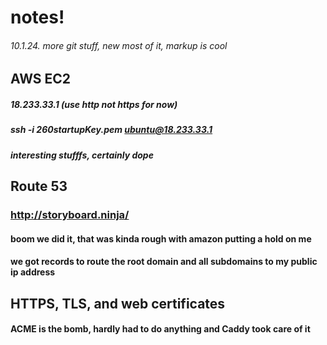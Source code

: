 # notes!
###### 10.1.24. more git stuff, new most of it, markup is cool

## AWS EC2
##### 18.233.33.1 (use http not https for now)
##### ssh -i 260startupKey.pem ubuntu@18.233.33.1
##### interesting stufffs, certainly dope

## Route 53
### http://storyboard.ninja/ 
#### boom we did it, that was kinda rough with amazon putting a hold on me
#### we got records to route the root domain and all subdomains to my public ip address

## HTTPS, TLS, and web certificates
#### ACME is the bomb, hardly had to do anything and Caddy took care of it
